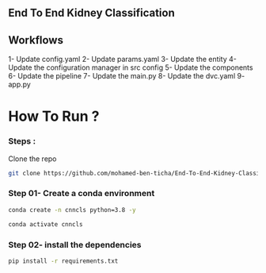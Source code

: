 ## End To End Kidney Classification

## Workflows

1- Update config.yaml
2- Update params.yaml
3- Update the entity
4- Update the configuration manager in src config
5- Update the components
6- Update the pipeline
7- Update the main.py
8- Update the dvc.yaml
9- app.py

# How To Run ?

### Steps :

Clone the repo

```bash
git clone https://github.com/mohamed-ben-ticha/End-To-End-Kidney-Classification.git
```

### Step 01- Create a conda environment

```bash
conda create -n cnncls python=3.8 -y
```

```bash
conda activate cnncls
```

### Step 02- install the dependencies

```bash
pip install -r requirements.txt
```
